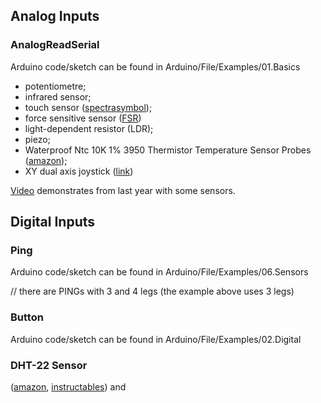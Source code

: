 
## Analog Inputs
### AnalogReadSerial
Arduino code/sketch can be found in Arduino/File/Examples/01.Basics   

* potentiometre; 
* infrared sensor; 
* touch sensor ([spectrasymbol](http://www.spectrasymbol.com/products/)); 
* force sensitive sensor ([FSR](https://www.adafruit.com/product/1075))
* light-dependent resistor (LDR);
* piezo;
* Waterproof Ntc 10K 1% 3950 Thermistor Temperature Sensor Probes ([amazon](https://www.amazon.co.uk/gp/product/B075L2PJZM/ref=ox_sc_act_title_1_1_1?smid=AWLU8WJU8S0VS&psc=1));
* XY dual axis joystick ([link](https://www.amazon.co.uk/gp/product/B07DJXP12H/ref=ox_sc_act_title_1_1_5?smid=A3SCFTIO8CSK1X&psc=1))


[Video](https://youtu.be/e1pO_Iw6z9w) demonstrates from last year with some sensors. 

<!---
TODO
* make pulse sensor video at the end
* add link to videos
* alcohol sensor (http://www.learningaboutelectronics.com/Articles/MQ-3-alcohol-sensor-circuit-with-arduino.php)
* tilt sensor (https://circuitdigest.com/microcontroller-projects/arduino-tilt-sensor-interfacing/); 

-->

## Digital Inputs


### Ping
Arduino code/sketch can be found in Arduino/File/Examples/06.Sensors

// there are PINGs with 3 and 4 legs (the example above uses 3 legs)

### Button
Arduino code/sketch can be found in Arduino/File/Examples/02.Digital

### DHT-22 Sensor

([amazon](https://www.amazon.co.uk/gp/product/B072391SJV/ref=ox_sc_act_title_1_1_7?smid=A1HPO255OC5X3C&psc=1), [instructables](https://www.instructables.com/id/How-to-use-DHT-22-sensor-Arduino-Tutorial/))  and